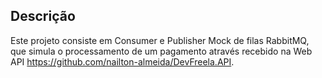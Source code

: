 ## Descrição

Este projeto consiste em Consumer e Publisher Mock de filas RabbitMQ, que simula o processamento de um pagamento através recebido na Web API https://github.com/nailton-almeida/DevFreela.API.
